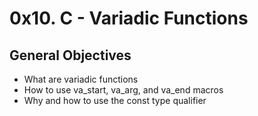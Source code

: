 # 0x10. C - Variadic Functions
## General Objectives
- What are variadic functions
- How to use va_start, va_arg, and va_end macros
- Why and how to use the const type qualifier


